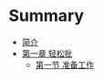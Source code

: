 # Summary

* [简介](README.md)
* [第一章 轻松批](chapter1.md)
  * [第一节 准备工作](chapter1/di-yi-jie-zhun-bei-gong-zuo.md)

